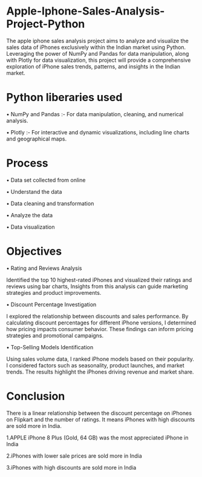 # Apple-Iphone-Sales-Analysis-Project-Python

The apple iphone sales analysis project aims to analyze and visualize the sales data of iPhones exclusively within the Indian market using Python. Leveraging the power of NumPy and Pandas for data manipulation, along with Plotly for data visualization, this project will provide a comprehensive exploration of iPhone sales trends, patterns, and insights in the Indian market.

# Python liberaries used

•	NumPy and Pandas :- For data manipulation, cleaning, and numerical analysis.

•	Plotly :- For interactive and dynamic visualizations, including line charts and geographical maps.


# Process

•	Data set collected from online

•	Understand the data

•	Data cleaning and transformation

•	Analyze the data

•	Data visualization


# Objectives

•	Rating and Reviews Analysis 
  
   Identified the top 10 highest-rated iPhones and visualized their ratings and reviews using bar charts, Insights from this analysis can guide marketing 
   strategies and product improvements.
  
•	Discount Percentage Investigation  
  
   I explored the relationship between discounts and sales performance. By calculating discount percentages for different iPhone versions, I determined 
   how pricing impacts consumer behavior. These findings can inform pricing strategies and promotional campaigns.
  
•	Top-Selling Models Identification 
  
   Using sales volume data, I ranked iPhone models based on their popularity. I considered factors such as seasonality, product launches, and market 
   trends. The results highlight the iPhones driving revenue and market share. 


# Conclusion

There is a linear relationship between the discount percentage on iPhones on Flipkart and the number of ratings. It means iPhones with high discounts are sold more in India.

1.APPLE iPhone 8 Plus (Gold, 64 GB) was the most appreciated iPhone in India 

2.iPhones with lower sale prices are sold more in India 

3.iPhones with high discounts are sold more in India














